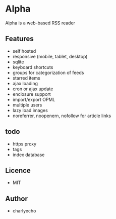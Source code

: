 # Alpha

Alpha is a web-based RSS reader

## Features
- self hosted
- responsive (mobile, tablet, desktop)
- sqlite
- keyboard shortcuts
- groups for categorization of feeds
- starred items
- ajax loading
- cron or ajax update
- enclosure support
- import/export OPML
- multiple users
- lazy load images
- noreferrer, noopenern, nofollow for article links

## todo
- https proxy
- tags
- index database

## Licence
- MIT

## Author
- charlyecho